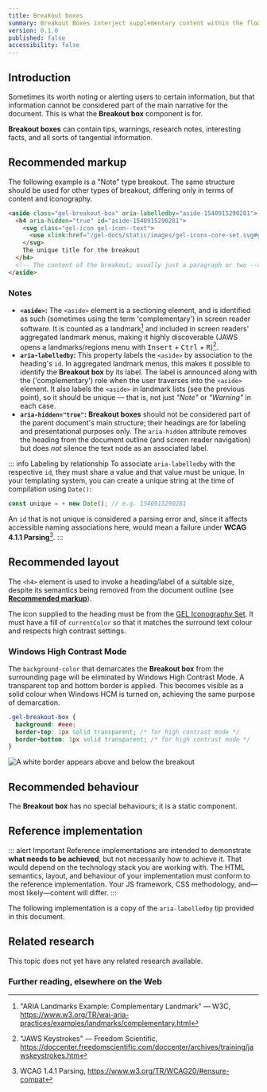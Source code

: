 ```yaml
---
title: Breakout boxes
summary: Breakout Boxes interject supplementary content within the flow of a document
version: 0.1.0
published: false
accessibility: false
---
```


## Introduction

Sometimes its worth noting or alerting users to certain information, but that information cannot be considered part of the main narrative for the document. This is what the **Breakout box** component is for. 

**Breakout boxes** can contain tips, warnings, research notes, interesting facts, and all sorts of tangential information.

## Recommended markup

The following example is a "Note" type breakout. The same structure should be used for other types of breakout, differing only in terms of content and iconography.

```html
<aside class="gel-breakout-box" aria-labelledby="aside-1540915290281">
  <h4 aria-hidden="true" id="aside-1540915290281">
    <svg class="gel-icon gel-icon--text">
      <use xlink:href="/gel-docs/static/images/gel-icons-core-set.svg#gel-icon-info"></use>
    </svg>
    The unique title for the breakout
  </h4>
  <!-- The content of the breakout; usually just a paragraph or two -->
</aside>
```

### Notes

* **`<aside>`:** The `<aside>` element is a sectioning element, and is identified as such (sometimes using the term 'complementary') in screen reader software. It is counted as a landmark[^1] and included in screen readers' aggregated landmark menus, making it highly discoverable (JAWS opens a landmarks/regions menu with <kbd>Insert</kbd> + <kbd>Ctrl</kbd> + <kbd>R</kbd>)[^2].
* **`aria-labelledby`:** This property labels the `<aside>` by association to the heading's `id`. In aggregated landmark menus, this makes it possible to identify the **Breakout box** by its label. The label is announced along with the ('complementary') role when the user traverses into the `<aside>` element. It also labels the `<aside>` in landmark lists (see the previous point), so it should be unique — that is, not just _"Note"_ or _"Warning"_ in each case.
* **`aria-hidden="true"`:** **Breakout boxes** should not be considered part of the parent document's main structure; their headings are for labeling and presentational purposes only. The `aria-hidden` attribute removes the heading from the document outline (and screen reader navigation) but does _not_ silence the text node as an associated label.

::: info Labeling by relationship
To associate `aria-labelledby` with the respective `id`, they must share a value and that value must be unique. In your templating system, you can create a unique string at the time of compilation using `Date()`:

```js
const unique = + new Date(); // e.g. 1540915290281
```

An `id` that is not unique is considered a parsing error and, since it affects accessible naming associations here, would mean a failure under **WCAG 4.1.1 Parsing**[^3].
:::

## Recommended layout

The `<h4>` element is used to invoke a heading/label of a suitable size, despite its semantics being removed from the document outline (see [**Recommended markup**](#recommended-markup)).

The icon supplied to the heading must be from the [GEL Iconography Set](http://bbc.github.io/gel-iconography/). It must have a fill of `currentColor` so that it matches the surround text colour and respects high contrast settings.

### Windows High Contrast Mode

The `background-color` that demarcates the **Breakout box** from the surrounding page will be eliminated by Windows High Contrast Mode. A transparent top and bottom border is applied. This becomes visible as a solid colour when Windows HCM is turned on, achieving the same purpose of demarcation.

```css
.gel-breakout-box {
  background: #eee;
  border-top: 1px solid transparent; /* for high contrast mode */
  border-bottom: 1px solid transparent; /* for high contrast mode */
}
```

![A white border appears above and below the breakout]({{site.basedir}}static/images/hcm_breakout_boxes.png)

## Recommended behaviour

The **Breakout box** has no special behaviours; it is a static component. 

## Reference implementation

::: alert Important
Reference implementations are intended to demonstrate **what needs to be achieved**, but not necessarily how to achieve it. That would depend on the technology stack you are working with. The HTML semantics, layout, and behaviour of your implementation must conform to the reference implementation. Your JS framework, CSS methodology, and—most likely—content will differ.
:::

The following implementation is a copy of the `aria-labelledby` tip provided in this document.

<include src="components/demos/breakout-boxes.html">

<cta label="Open in new window" href="../demos/breakout-boxes/">


## Related research

This topic does not yet have any related research available.

### Further reading, elsewhere on the Web

[^1]: "ARIA Landmarks Example: Complementary Landmark" — W3C, <https://www.w3.org/TR/wai-aria-practices/examples/landmarks/complementary.html>
[^2]: "JAWS Keystrokes" — Freedom Scientific, <https://doccenter.freedomscientific.com/doccenter/archives/training/jawskeystrokes.htm>
[^3]: WCAG 1.4.1 Parsing, <https://www.w3.org/TR/WCAG20/#ensure-compat>